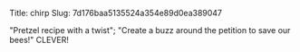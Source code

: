 Title: chirp
Slug: 7d176baa5135524a354e89d0ea389047

"Pretzel recipe with a twist"; "Create a buzz around the petition to save our bees!" CLEVER!
